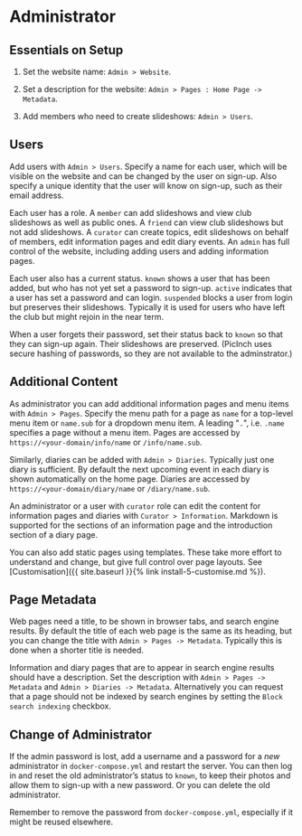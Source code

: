 # Administrator
## Essentials on Setup

1. Set the website name: `Admin > Website`.

1. Set a description for the website: `Admin > Pages : Home Page -> Metadata`.

1. Add members who need to create slideshows: `Admin > Users`.

## Users
Add users with `Admin > Users`. Specify a name for each user, which will be visible on the website and can be changed by the user on sign-up. Also specify a unique identity that the user will know on sign-up, such as their email address.

Each user has a role. A `member` can add slideshows and view club slideshows as well as public ones. A `friend` can view club slideshows but not add slideshows. A `curator` can create topics, edit slideshows on behalf of members, edit information pages and edit diary events. An `admin` has full control of the website, including adding users and adding information pages.

Each user also has a current status. `known` shows a user that has been added, but who has not yet set a password to sign-up.
`active` indicates that a user has set a password and can login. `suspended` blocks a user from login but preserves their slideshows. Typically it is used for users who have left the club but might rejoin in the near term.

When a user forgets their password, set their status back to `known` so that they can sign-up again. Their slideshows are preserved. (PicInch uses secure hashing of passwords, so they are not available to the adminstrator.)

## Additional Content
As administrator you can add additional information pages and menu items with `Admin > Pages`. Specify the menu path for a page as `name` for a top-level menu item or `name.sub` for a dropdown menu item. A leading "`.`", i.e. `.name` specifies a page without a menu item. Pages are accessed by `https://<your-domain/info/name` or `/info/name.sub`.

Similarly, diaries can be added with `Admin > Diaries`. Typically just one diary is sufficient. By default the next upcoming event in each diary is shown automatically on the home page. Diaries are accessed by `https://<your-domain/diary/name` or `/diary/name.sub`.

An administrator or a user with `curator` role can edit the content for information pages and diaries with `Curator > Information`. Markdown is supported for the sections of an information page and the introduction section of a diary page. 

You can also add static pages using templates. These take more effort to understand and change, but give full control over page layouts. See [Customisation]({{ site.baseurl }}{% link install-5-customise.md %}).

## Page Metadata
Web pages need a title, to be shown in browser tabs, and search engine results. By default the title of each web page is the same as its heading, but you can change the title with `Admin > Pages -> Metadata`. Typically this is done when a shorter title is needed.

Information and diary pages that are to appear in search engine results should have a description. Set the description with `Admin > Pages -> Metadata` and `Admin > Diaries -> Metadata`. Alternatively you can request that a page should not be indexed by search engines by setting the `Block search indexing` checkbox.

## Change of Administrator
If the admin password is lost, add a username and a password for a *new* administrator in `docker-compose.yml` and restart the server. You can then log in and reset the old administrator’s status to `known`, to keep their photos and allow them to sign-up with a new password. Or you can delete the old administrator.

Remember to remove the password from `docker-compose.yml`, especially if it might be reused elsewhere.
